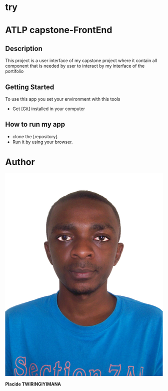 # try
#  ATLP capstone-FrontEnd

## Description

This project is a user interface of my capstone project where it contain all component that is needed by user to interact by my interface of the portifolio 

## Getting Started

To use this app you set your environment with this tools

- Get [Git] installed in your computer

## How to run my app

- clone the [repository].
- Run it by using your browser.



# Author

![This is an image](https://github.com/Placide123/capstone-frontend/blob/main/image/218000884.jpg)

**Placide TWIRINGIYIMANA**
